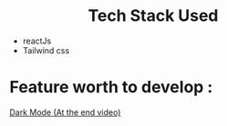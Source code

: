 <div align="center">
    <h1>Tech Stack Used</h1>
</div>
<ul>
    <li>reactJs</li>
    <li>Tailwind css</li>
</ul>

<h1>Feature worth to develop :</h1>
<a href="https://youtu.be/pfaSUYaSgRo">Dark Mode (At the end video)</a> 
